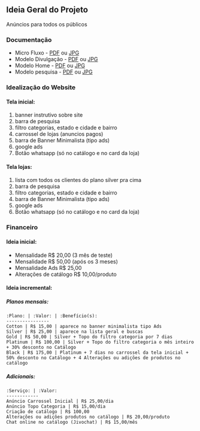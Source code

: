 ## Ideia Geral do Projeto
<p> Anúncios para todos os públicos</p>

### Documentação
* Micro Fluxo - [PDF](Micro%20-%20catalogonline.com.pdf) ou [JPG](Micro%20-%20catalogonline.com.jpg)
* Modelo Divulgação - [PDF](Divulga%C3%A7%C3%A3o%20-%20catalogonline.com.pdf) ou [JPG](Divulga%C3%A7%C3%A3o%20-%20catalogonline.com.jpg)
* Modelo Home - [PDF](Home%20page%20-%20catalogonline.pdf) ou [JPG](Home%20page%20-%20catalogonline.jpg)
* Modelo pesquisa - [PDF](P%C3%A1gina%20ap%C3%B3s%20pesquisas%20-%20catalogonline.com.pdf) ou [JPG](P%C3%A1gina%20ap%C3%B3s%20pesquisas%20-%20catalogonline.com.jpg)

### Idealização do Website
#### Tela inicial:
1. banner instrutivo sobre site
2. barra de pesquisa
3. filtro categorias, estado e cidade e bairro
4. carrossel de lojas (anuncios pagos)
5. barra de Banner Minimalista (tipo ads)
6. google ads
7. Botão whatsapp (só no catálogo e no card da loja)

#### Tela lojas:
1. lista com todos os clientes do plano silver pra cima
2. barra de pesquisa
3. filtro categorias, estado e cidade e bairro
5. barra de Banner Minimalista (tipo ads)
6. google ads
7. Botão whatsapp (só no catálogo e no card da loja)

### Financeiro
#### Ideia inicial:
* Mensalidade R$ 20,00 (3 mês de teste)
* Mensalidade R$ 50,00 (após os 3 meses)
* Mensalidade Ads R$ 25,00
* Alterações de catálogo R$ 10,00/produto 

#### Ideia incremental:
##### Planos mensais:

~~~
:Plano: | :Valor: | :Benefício(s):
----------------
Cotton | R$ 15,00 | aparece no banner minimalista tipo Ads
Silver | R$ 25,00 | aparece na lista geral e buscas
Gold | R$ 50,00 | Silver + Topo do filtro categoria por 7 dias
Platinum | R$ 100,00 | Silver + Topo do filtro categoria o mês inteiro + 30% desconto no Catálogo
Black | R$ 175,00 | Platinum + 7 dias no carrossel da tela inicial + 50% desconto no Catálogo + 4 Alterações ou adições de produtos no catálogo
~~~

##### Adicionais:

~~~
:Serviço: | :Valor:
------------
Anúncio Carrossel Inicial | R$ 25,00/dia
Anúncio Topo Categoria | R$ 15,00/dia
Criação de catálogo | R$ 100,00
Alterações ou adições produtos no catálogo | R$ 20,00/produto
Chat online no catálogo (Jivochat) | R$ 15,00/mês
~~~

<!--* Planos mensais (limitado só o Cotton)
    -- Cotton R$ 15,00 (aparece no banner minimalista tipo ADS)
    -- Silver R$ 25,00 (aparece na lista geral e buscas)
    -- Gold R$ 50,00 (mesmo do Silver + Topo do filtro categoria por 7 dias)
    -- Platinum R$ 100,00 (mesmo do Silver + Topo do filtro categoria o mês inteiro + 30% desconto no Catálogo)
			-- Black R$ 175,00 (mesmo do Platinum + 7 dias no carrossel da tela inicial + 50% desconto no Catálogo + 4 Alterações ou adições de produtos no catálogo)

		- Adicionais
			-- Anúncio Carrossel Inicial R$ 25,00/dia
			-- Anúncio Topo Categoria R$ 15,00/dia
			-- Criação de catálogo R$ 100,00
			-- Alterações ou adições produtos no catálogo R$ 20,00/produto
			-- Chat online no catálogo (Jivochat) R$ 15,00/mês-->
